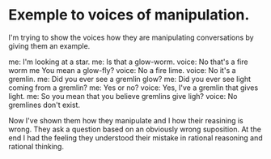 # Exemple to voices of manipulation.
I'm trying to show the voices how they are manipulating conversations by giving them an example.

me: I'm looking at a star.
me: Is that a glow-worm.
voice: No that's a fire worm
me You mean a glow-fly?
voice: No a fire lime.
voice: No it's a gremlin.
me: Did you ever see a gremlin glow?
me: Did you ever see light coming from a gremlin?
me: Yes or no?
voice: Yes, I've a gremlin that gives light.
me: So you mean that you believe gremlins give ligh?
voice: No gremlines don't exist.

Now I've shown them how they manipulate and I how their reasining is wrong. 
They ask a question based on an obviously wrong suposition. At the end I had the feeling they understood their mistake in rational reasoning and rational thinking.
